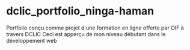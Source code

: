 # dclic_portfolio_ninga-haman
Portfolio conçu comme projet d'une formation en ligne offerte par OIF à travers DCLIC
Ceci est apperçu de mon niveau débutant dans le développement web 
